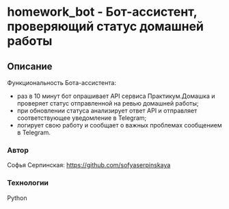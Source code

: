 # homework_bot - Бот-ассистент, проверяющий статус домашней работы

## Описание

Функциональность Бота-ассистента:

- раз в 10 минут бот опрашивает API сервиса Практикум.Домашка и проверяет статус отправленной на ревью домашней работы;
- при обновлении статуса анализирует ответ API и отправляет соответствующее уведомление в Telegram;
- логирует свою работу и сообщает о важных проблемах сообщением в Telegram.

### Автор

Софья Серпинская: <https://github.com/sofyaserpinskaya>

### Технологии

Python

